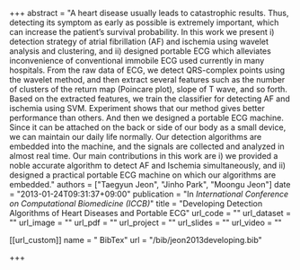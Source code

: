 +++
abstract = "A heart disease usually leads to catastrophic results. Thus, detecting its symptom as early as possible is extremely important, which can increase the patient’s survival probability. In this work we present i) detection strategy of atrial fibrillation (AF) and ischemia using wavelet analysis and clustering, and ii) designed portable ECG which alleviates inconvenience of conventional immobile ECG used currently in many hospitals. From the raw data of ECG, we detect QRS-complex points using the wavelet method, and then extract several features such as the number of clusters of the return map (Poincare plot), slope of T wave, and so forth. Based on the extracted features, we train the classifier for detecting AF and ischemia using SVM. Experiment shows that our method gives better performance than others. And then we designed a portable ECG machine. Since it can be attached on the back or side of our body as a small device, we can maintain our daily life normally. Our detection algorithms are embedded into the machine, and the signals are collected and analyzed in almost real time. Our main contributions in this work are i) we provided a noble accurate algorithm to detect AF and Ischemia simultaneously, and ii) designed a practical portable ECG machine on which our algorithms are embedded."
authors = ["Taegyun Jeon", "Jinho Park", "Moongu Jeon"]
date = "2013-01-24T09:31:37+09:00"
publication = "In *International Conference on Computational Biomedicine (ICCB)*"
title = "Developing Detection Algorithms of Heart Diseases and Portable ECG"
url_code = ""
url_dataset = ""
url_image = ""
url_pdf = ""
url_project = ""
url_slides = ""
url_video = ""

[[url_custom]]
name = " BibTex"
url = "/bib/jeon2013developing.bib"

+++

